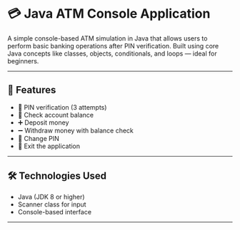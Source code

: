 # 💳 Java ATM Console Application

A simple console-based ATM simulation in Java that allows users to perform basic banking operations after PIN verification. Built using core Java concepts like classes, objects, conditionals, and loops — ideal for beginners.

---

## 🚀 Features

- 🔐 PIN verification (3 attempts)
- 💼 Check account balance
- ➕ Deposit money
- ➖ Withdraw money with balance check
- 🔄 Change PIN
- 🚪 Exit the application

---

## 🛠️ Technologies Used

- Java (JDK 8 or higher)
- Scanner class for input
- Console-based interface

---


